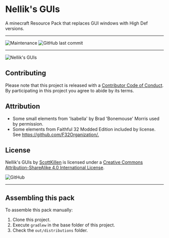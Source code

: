 # Nellik's GUIs

A minecraft Resource Pack that replaces GUI windows with High Def versions.

---

![Maintenance](https://img.shields.io/maintenance/yes/2020?style=for-the-badge) ![GitHub last commit](https://img.shields.io/github/last-commit/scottkillen-minecraft-textures/Nellik-s-HighDef-GUIs?style=for-the-badge&logo=github)

---

![Nellik's GUIs](https://media.forgecdn.net/attachments/211/716/deck.png)

## Contributing

Please note that this project is released with a [Contributor Code of Conduct](CODE_OF_CONDUCT.md). By participating in this project you agree to abide by its terms.

## Attribution

- Some small elements from 'Isabella' by Brad 'Bonemouse' Morris used by permission.
- Some elements from Faithful 32 Modded Edition included by license. See <https://github.com/F32Organization/.>

## License

Nellik's GUIs by [ScottKillen](https://minecraft.curseforge.com/projects/nelliks-highdef-guis) is licensed under a [Creative Commons Attribution-ShareAlike 4.0 International License](http://creativecommons.org/licenses/by-sa/4.0/).

![GitHub](https://img.shields.io/github/license/scottkillen-minecraft-textures/Nellik-s-HighDef-GUIs?style=for-the-badge&logo=creative-commons&logoColor=white)

---

## Assembling this pack

To assemble this pack manually:

1. Clone this project.
1. Execute `gradlew` in the base folder of this project.
1. Check the `out/distributions` folder.
